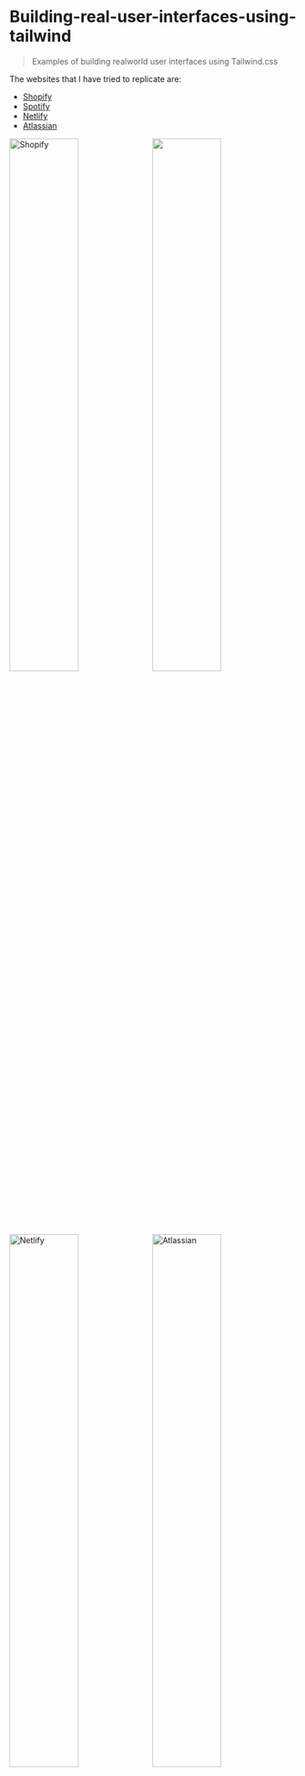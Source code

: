 # Building-real-user-interfaces-using-tailwind

> Examples of building realworld user interfaces using Tailwind.css

The websites that I have tried to replicate are:

- [Shopify](https://realworld-ui-tailwind.netlify.com/shopify/)
- [Spotify](https://realworld-ui-tailwind.netlify.com/spotify/)
- [Netlify](https://realworld-ui-tailwind.netlify.com/netlify/)
- [Atlassian](https://realworld-ui-tailwind.netlify.com/atlassian/)

<p float="left">
  <a href="https://realworld-ui-tailwind.netlify.com/shopify/" target="_blank"><img alt="Shopify" src="https://raw.githubusercontent.com/asvny/building-realworld-user-interfaces-using-tailwind/master/img/shopify.png" width="49%" /></a>
   <a href="https://realworld-ui-tailwind.netlify.com/spotify/" target="_blank">  <img atl="Spotify" src="https://raw.githubusercontent.com/asvny/building-realworld-user-interfaces-using-tailwind/master/img/spotify.png" width="49%" /></a>
</p>

<p float="left">
  <a href="https://realworld-ui-tailwind.netlify.com/netlify/" target="_blank"> <img alt="Netlify" src="https://raw.githubusercontent.com/asvny/building-realworld-user-interfaces-using-tailwind/master/img/netlify.png" width="49%" /></a>
   <a href="https://realworld-ui-tailwind.netlify.com/atlassian/" target="_blank">  <img alt="Atlassian" src="https://raw.githubusercontent.com/asvny/building-realworld-user-interfaces-using-tailwind/master/img/atlassian.png" width="49%" /></a>
</p>

## Thoughts on Atomic CSS

Since there are already lots of posts, I'll just brief the intro part. For a very long time (from 2014), my preference has always been

- SUIT CSS for UI components like buttons, forms, base layouts etc..,
- Atomic CSS for almost all other usecases.

Why ? It is because when you work on a greenfield project, the base UI components doesn't change much and mostly it usually changes in color or typography and main project UIs change very frequently and so therefore it is necessary to consider that deletion of code should become easier when coding new UIs. To achieve this, using atomic css in the main product for layouts and all other cases, it becomes the only source. So, when a designer comes in with a new UI, it feels quite easier to delete the already coded template or react/ember/vue or in this case any other component and quickly again, we can iterate on the new UI without writing any additional CSS but only the template part.

### When things get messy ?

- Using :nth-child, :only-child etc.., selector is quite uneasy. Simple example which I can illustrate is

```html
<!--
Usually in frontend frameworks, we use .map(js) or #each(hbs) to loop over data, it becomes difficult
to achieve the following example 
-->

<ul class="p-0 m-0">
  { data.map(item => `
  <li class="bt-gray-500">{item.title}</li>
  `) }
</ul>

// Outcome Rachel Green --------------- Monica Geller --------------- Joey Tribbiani ---------------
Chandler Bing --------------- (This should not be displayed) Expected Rachel Green ---------------
Monica Geller --------------- Joey Tribbiani --------------- Chandler Bing
```

- When you have to deal with states like hover, active, focus etc., (_but luckly Tailwind.css came with a solution_)
- Responsive design - You get to add a _lot_ of classes and becomes quite unfamiliar what the element does at a single glance.

## Author

Annamalai Saravanan
